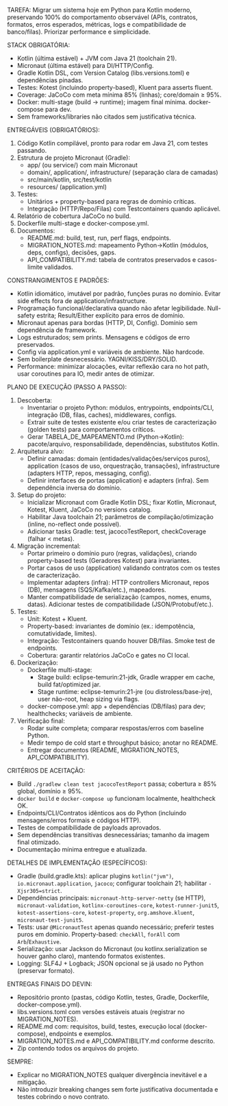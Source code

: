 TAREFA: Migrar um sistema hoje em Python para Kotlin moderno, preservando 100% do comportamento observável (APIs, contratos, formatos, erros esperados, métricas, logs e compatibilidade de banco/filas). Priorizar performance e simplicidade.

STACK OBRIGATÓRIA:
- Kotlin (última estável) + JVM com Java 21 (toolchain 21).
- Micronaut (última estável) para DI/HTTP/Config.
- Gradle Kotlin DSL, com Version Catalog (libs.versions.toml) e dependências pinadas.
- Testes: Kotest (incluindo property-based), Kluent para asserts fluent.
- Coverage: JaCoCo com meta mínima 85% (linhas); core/domain ≥ 95%.
- Docker: multi-stage (build → runtime); imagem final mínima. docker-compose para dev.
- Sem frameworks/libraries não citados sem justificativa técnica.

ENTREGÁVEIS (OBRIGATÓRIOS):
1) Código Kotlin compilável, pronto para rodar em Java 21, com testes passando.
2) Estrutura de projeto Micronaut (Gradle):
   - app/ (ou service/) com main Micronaut
   - domain/, application/, infrastructure/ (separação clara de camadas)
   - src/main/kotlin, src/test/kotlin
   - resources/ (application.yml)
3) Testes:
   - Unitários + property-based para regras de domínio críticas.
   - Integração (HTTP/Repo/Filas) com Testcontainers quando aplicável.
4) Relatório de cobertura JaCoCo no build.
5) Dockerfile multi-stage e docker-compose.yml.
6) Documentos:
   - README.md: build, test, run, perf flags, endpoints.
   - MIGRATION_NOTES.md: mapeamento Python→Kotlin (módulos, deps, configs), decisões, gaps.
   - API_COMPATIBILITY.md: tabela de contratos preservados e casos-limite validados.

CONSTRANGIMENTOS E PADRÕES:
- Kotlin idiomático, imutável por padrão, funções puras no domínio. Evitar side effects fora de application/infrastructure.
- Programação funcional/declarativa quando não afetar legibilidade. Null-safety estrita; Result/Either explícito para erros de domínio.
- Micronaut apenas para bordas (HTTP, DI, Config). Domínio sem dependência de framework.
- Logs estruturados; sem prints. Mensagens e códigos de erro preservados.
- Config via application.yml e variáveis de ambiente. Não hardcode.
- Sem boilerplate desnecessário. YAGNI/KISS/DRY/SOLID.
- Performance: minimizar alocações, evitar reflexão cara no hot path, usar coroutines para IO, medir antes de otimizar.

PLANO DE EXECUÇÃO (PASSO A PASSO):
1) Descoberta:
   - Inventariar o projeto Python: módulos, entrypoints, endpoints/CLI, integração (DB, filas, caches), middlewares, configs.
   - Extrair suite de testes existente e/ou criar testes de caracterização (golden tests) para comportamentos críticos.
   - Gerar TABELA_DE_MAPEAMENTO.md (Python→Kotlin): pacote/arquivo, responsabilidade, dependências, substitutos Kotlin.
2) Arquitetura alvo:
   - Definir camadas: domain (entidades/validações/serviços puros), application (casos de uso, orquestração, transações), infrastructure (adapters HTTP, repos, messaging, config).
   - Definir interfaces de portas (application) e adapters (infra). Sem dependência inversa do domínio.
3) Setup do projeto:
   - Inicializar Micronaut com Gradle Kotlin DSL; fixar Kotlin, Micronaut, Kotest, Kluent, JaCoCo no versions catalog.
   - Habilitar Java toolchain 21; parâmetros de compilação/otimização (inline, no-reflect onde possível).
   - Adicionar tasks Gradle: test, jacocoTestReport, checkCoverage (falhar < metas).
4) Migração incremental:
   - Portar primeiro o domínio puro (regras, validações), criando property-based tests (Geradores Kotest) para invariantes.
   - Portar casos de uso (application) validando contratos com os testes de caracterização.
   - Implementar adapters (infra): HTTP controllers Micronaut, repos (DB), mensagens (SQS/Kafka/etc.), mapeadores.
   - Manter compatibilidade de serialização (campos, nomes, enums, datas). Adicionar testes de compatibilidade (JSON/Protobuf/etc.).
5) Testes:
   - Unit: Kotest + Kluent.
   - Property-based: invariantes de domínio (ex.: idempotência, comutatividade, limites).
   - Integração: Testcontainers quando houver DB/filas. Smoke test de endpoints.
   - Cobertura: garantir relatórios JaCoCo e gates no CI local.
6) Dockerização:
   - Dockerfile multi-stage:
     - Stage build: eclipse-temurin:21-jdk, Gradle wrapper em cache, build fat/optimized jar.
     - Stage runtime: eclipse-temurin:21-jre (ou distroless/base-jre), user não-root, heap sizing via flags.
   - docker-compose.yml: app + dependências (DB/filas) para dev; healthchecks; variáveis de ambiente.
7) Verificação final:
   - Rodar suite completa; comparar respostas/erros com baseline Python.
   - Medir tempo de cold start e throughput básico; anotar no README.
   - Entregar documentos (README, MIGRATION_NOTES, API_COMPATIBILITY).

CRITÉRIOS DE ACEITAÇÃO:
- Build `./gradlew clean test jacocoTestReport` passa; cobertura ≥ 85% global, domínio ≥ 95%.
- `docker build` e `docker-compose up` funcionam localmente, healthcheck OK.
- Endpoints/CLI/Contratos idênticos aos do Python (incluindo mensagens/erros formais e códigos HTTP).
- Testes de compatibilidade de payloads aprovados.
- Sem dependências transitivas desnecessárias; tamanho da imagem final otimizado.
- Documentação mínima entregue e atualizada.

DETALHES DE IMPLEMENTAÇÃO (ESPECÍFICOS):
- Gradle (build.gradle.kts): aplicar plugins `kotlin("jvm")`, `io.micronaut.application`, `jacoco`; configurar toolchain 21; habilitar `-Xjsr305=strict`.
- Dependências principais: `micronaut-http-server-netty` (se HTTP), `micronaut-validation`, `kotlinx-coroutines-core`, `kotest-runner-junit5`, `kotest-assertions-core`, `kotest-property`, `org.amshove.kluent`, `micronaut-test-junit5`.
- Tests: usar `@MicronautTest` apenas quando necessário; preferir testes puros em domínio. Property-based: `checkAll`, `forAll` com `Arb`/`Exhaustive`.
- Serialização: usar Jackson do Micronaut (ou kotlinx.serialization se houver ganho claro), mantendo formatos existentes.
- Logging: SLF4J + Logback; JSON opcional se já usado no Python (preservar formato).

ENTREGAS FINAIS DO DEVIN:
- Repositório pronto (pastas, código Kotlin, testes, Gradle, Dockerfile, docker-compose.yml).
- libs.versions.toml com versões estáveis atuais (registrar no MIGRATION_NOTES).
- README.md com: requisitos, build, testes, execução local (docker-compose), endpoints e exemplos.
- MIGRATION_NOTES.md e API_COMPATIBILITY.md conforme descrito.
- Zip contendo todos os arquivos do projeto.

SEMPRE:
- Explicar no MIGRATION_NOTES qualquer divergência inevitável e a mitigação.
- Não introduzir breaking changes sem forte justificativa documentada e testes cobrindo o novo contrato.
